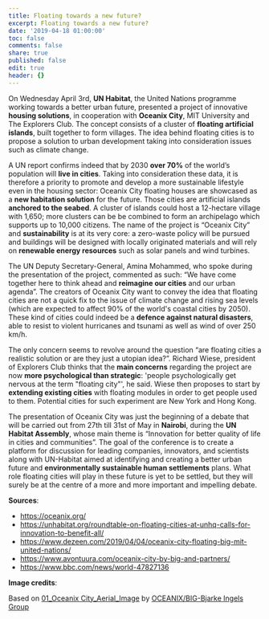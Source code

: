 ```yaml
---
title: Floating towards a new future?
excerpt: Floating towards a new future?
date: '2019-04-18 01:00:00'
toc: false
comments: false
share: true
published: false
edit: true
header: {}
---
```

On Wednesday April 3rd, **UN Habitat**, the United Nations programme working towards a better urban future, presented a project of innovative **housing solutions**, in cooperation with **Oceanix City**, MIT University and The Explorers Club. The concept consists of a cluster of **floating artificial islands**, built together to form villages. The idea behind floating cities is to propose a solution to urban development taking into consideration issues such as climate change.

A UN report confirms indeed that by 2030 **over 70%** of the world’s population will **live in cities**. Taking into consideration these data, it is therefore a priority to promote and develop a more sustainable lifestyle even in the housing sector: Oceanix City floating houses are showcased as a **new habitation solution** for the future. Those cities are artificial islands **anchored to the seabed**. A cluster of islands could host a 12-hectare village with 1,650; more clusters can be be combined to form an archipelago which supports up to 10,000 citizens. The name of the project is “Oceanix City” and **sustainability** is at its very core: a zero-waste policy will be pursued and buildings will be designed with locally originated materials and will rely on **renewable energy resources** such as solar panels and wind turbines.

The UN Deputy Secretary-General, Amina Mohammed, who spoke during the presentation of the project, commented as such: “We have come together here to think ahead and **reimagine our cities** and our urban agenda”. The creators of Oceanix City want to convey the idea that floating cities are not a quick fix to the issue of climate change and rising sea levels (which are expected to affect 90% of the world's coastal cities by 2050). These kind of cities could indeed be a **defence against natural disasters**, able to resist to violent hurricanes and tsunami as well as wind of over 250 km/h.

The only concern seems to revolve around the question “are floating cities a realistic solution or are they just a utopian idea?”. Richard Wiese, president of Explorers Club thinks that the **main concerns** regarding the project are now **more psychological than strategic**: 'people psychologically get nervous at the term "floating city"', he said. Wiese then proposes to start by **extending existing cities** with floating modules in order to get people used to them. Potential cities for such experiment are New York and Hong Kong.

The presentation of Oceanix City was just the beginning of a debate that will be carried out from 27th till 31st of May in **Nairobi**, during the **UN Habitat Assembly**, whose main theme is “Innovation for better quality of life in cities and communities”. The goal of the conference is to create a platform for discussion for leading companies, innovators, and scientists along with UN-Habitat aimed at identifying and creating a better urban future and **environmentally sustainable human settlements** plans. What role floating cities will play in these future is yet to be settled, but they will surely be at the centre of a more and more important and impelling debate.

**Sources**:

* <https://oceanix.org/>
* <https://unhabitat.org/roundtable-on-floating-cities-at-unhq-calls-for-innovation-to-benefit-all/>
* <https://www.dezeen.com/2019/04/04/oceanix-city-floating-big-mit-united-nations/>
* <https://www.avontuura.com/oceanix-city-by-big-and-partners/>
* <https://www.bbc.com/news/world-47827136>

**Image credits**:

Based on [01_Oceanix City_Aerial_Image](https://oceanix.org/wp-content/uploads/2019/04/01_BIG_SFC_OceanixCity_Aerial_Image-by-BIG-Bjarke-Ingels-Group-1.jpg) by [OCEANIX/BIG-Bjarke Ingels Group](https://oceanix.org/media/)
